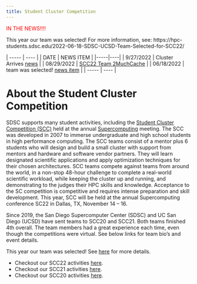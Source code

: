 ```yaml
---
title: Student Cluster Competition
---
```


<p style="color:red">IN THE NEWS!!!!</p>  
This year our team was selected! For more information, see: https://hpc-students.sdsc.edu/2022-06-18-SDSC-UCSD-Team-Selected-for-SCC22/

| ----- | ---- |
| DATE | NEWS ITEM |
|-----|----|
| 9/27/2022 | Cluster Arrives [news](news) |
| 08/29/2022 | [SCC22 Team 2MuchCache](https://www.hpcwire.com/off-the-wire/uc-san-diego-students-team-up-for-annual-supercomputing-contest/) |
| 06/18/2022 | team was selected! [news item](https://hpc-students.sdsc.edu/2022-06-18-SDSC-UCSD-Team-Selected-for-SCC22/) |
| ----- | ---- |

# About the Student Cluster Competition

SDSC supports many student activities, including the [Student Cluster Competition (SCC)](http://www.studentclustercompetition.us/) held at the annual [Supercomputing](https://supercomputing.org/) meeting.
The SCC was developed in 2007 to immerse undergraduate and high school students in high performance computing. The SCC teams consist of a mentor plus 6 students who will design and build a small cluster with support from mentors and hardware and software vendor partners. They will learn designated scientific applications and apply optimization techniques for their chosen architectures. SCC teams compete against teams from around the world, in a non-stop 48-hour challenge to complete a real-world scientific workload, while keeping the cluster up and running, and demonstrating to the judges their HPC skills and knowledge.  Acceptance to the SC competition is competitive and requires intense preparation and skill development. This year, SCC will be held at the annual Supercomputing conference SC22 in Dallas, TX, November 14 – 16.

Since 2019, the San Diego Supercomputer Center (SDSC) and UC San Diego (UCSD) have sent  teams to SCC20 and SCC21. Both teams finished 4th overall. The team members had a great experience each time, even though the competitions were virtual. See below links for team bio’s and event details.  

This year our team was selected! See [here](https://hpc-students.sdsc.edu/2022-06-18-SDSC-UCSD-Team-Selected-for-SCC22/) for more details.


-   Checkout our SCC22 activities [here](scc22).
-   Checkout our SCC21 activities [here](scc21).
-   Checkout our SCC20 activities [here](scc20).
